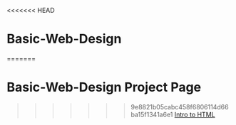 <<<<<<< HEAD
# Basic-Web-Design
=======
# Basic-Web-Design Project Page
>>>>>>> 9e8821b05cabc458f6806114d66ba15f1341a6e1
<a href="Demo/index.html">Intro to HTML</a>